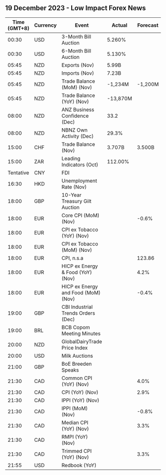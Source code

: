 ## 19 December 2023 - Low Impact Forex News

| Time (GMT+8) | Currency | Event | Actual | Forecast | Previous |
|------|----------|-------|--------|----------|----------|
| 00:30 | USD | 3-Month Bill Auction | 5.260% |  | 5.260% |
| 00:30 | USD | 6-Month Bill Auction | 5.130% |  | 5.190% |
| 05:45 | NZD | Exports (Nov) | 5.99B |  | 5.37B |
| 05:45 | NZD | Imports (Nov) | 7.23B |  | 7.10B |
| 05:45 | NZD | Trade Balance (MoM) (Nov) | -1,234M | -1,200M | -1,730M |
| 05:45 | NZD | Trade Balance (YoY) (Nov) | -13,870M |  | -14,820M |
| 08:00 | NZD | ANZ Business Confidence (Dec) | 33.2 |  | 30.8 |
| 08:00 | NZD | NBNZ Own Activity (Dec) | 29.3% |  | 26.3% |
| 15:00 | CHF | Trade Balance (Nov) | 3.707B | 3.500B | 4.712B |
| 15:00 | ZAR | Leading Indicators (Oct) | 112.00% |  | 111.60% |
| Tentative | CNY | FDI |  |  | -9.40% |
| 16:30 | HKD | Unemployment Rate (Nov) |  |  | 2.9% |
| 18:00 | GBP | 10-Year Treasury Gilt Auction |  |  | 4.091% |
| 18:00 | EUR | Core CPI (MoM) (Nov) |  | -0.6% | 0.2% |
| 18:00 | EUR | CPI ex Tobacco (YoY) (Nov) |  |  | 2.8% |
| 18:00 | EUR | CPI ex Tobacco (MoM) (Nov) |  |  | 0.1% |
| 18:00 | EUR | CPI, n.s.a |  | 123.86 | 124.54 |
| 18:00 | EUR | HICP ex Energy & Food (YoY) (Nov) |  | 4.2% | 5.0% |
| 18:00 | EUR | HICP ex Energy and Food (MoM) (Nov) |  | -0.4% | 0.2% |
| 19:00 | GBP | CBI Industrial Trends Orders (Dec) |  |  | -35 |
| 19:00 | BRL | BCB Copom Meeting Minutes |  |  |  |
| 20:00 | NZD | GlobalDairyTrade Price Index |  |  | 1.6% |
| 20:00 | USD | Milk Auctions |  |  | 3,323.0 |
| 21:00 | GBP | BoE Breeden Speaks |  |  |  |
| 21:30 | CAD | Common CPI (YoY) (Nov) |  | 4.0% | 4.2% |
| 21:30 | CAD | CPI (YoY) (Nov) |  | 2.9% | 3.1% |
| 21:30 | CAD | IPPI (YoY) (Nov) |  |  | -2.7% |
| 21:30 | CAD | IPPI (MoM) (Nov) |  | -0.8% | -1.0% |
| 21:30 | CAD | Median CPI (YoY) (Nov) |  | 3.3% | 3.6% |
| 21:30 | CAD | RMPI (YoY) (Nov) |  |  | -0.8% |
| 21:30 | CAD | Trimmed CPI (YoY) (Nov) |  | 3.3% | 3.5% |
| 21:55 | USD | Redbook (YoY) |  |  | 3.4% |
